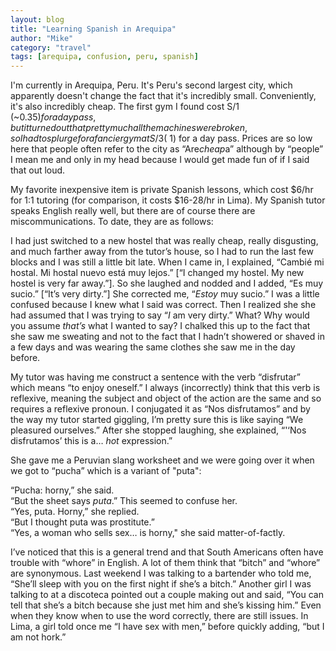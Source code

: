 ```yaml
---
layout: blog
title: "Learning Spanish in Arequipa"
author: "Mike"
category: "travel"
tags: [arequipa, confusion, peru, spanish]
---
```


I'm currently in Arequipa, Peru. It's Peru's second largest city, which apparently doesn't change the fact that it's incredibly small. Conveniently, it's also incredibly cheap. The first gym I found cost S/1 (~$0.35) for a  day pass, but it turned out that pretty much all the machines were broken, so I had to splurge for a fancier gym at S/3 (~$1) for a day pass. Prices are so low here that people often refer to the city as “Are*cheap*a” although by “people” I mean me and only in my head because I would get made fun of if I said that out loud.

My favorite inexpensive item is private Spanish lessons, which cost $6/hr for 1:1 tutoring (for comparison, it costs $16-28/hr in Lima). My Spanish tutor speaks English really well, but there are of course there are miscommunications. To date, they are as follows:

I had just switched to a new hostel that was really cheap, really disgusting, and much farther away from the tutor’s house, so I had to run the last few blocks and I was still a little bit late. When I came in, I explained, “Cambié mi hostal. Mi hostal nuevo está muy lejos.” [“I changed my hostel. My new hostel is very far away.”]. So she laughed and nodded and I added, “Es muy sucio.” [“It’s very dirty.”] She corrected me, “*Estoy* muy sucio.” I was a little confused because I knew what I said was correct. Then I realized she  she had assumed that I was trying to say “*I* am very dirty.” What? Why would you assume *that’s* what I wanted to say? I chalked this up to the fact that she saw me sweating and not to the fact that I hadn’t showered or shaved in a few days and was wearing the same clothes she saw me in the day before.

My tutor was having me construct a sentence with the verb “disfrutar” which means “to enjoy oneself.” I always (incorrectly) think that this verb is reflexive, meaning the subject and object of the action are the same and so requires a reflexive pronoun. I conjugated it as “Nos disfrutamos” and by the way my tutor started giggling, I’m pretty sure this is like saying “We pleasured ourselves.” After she stopped laughing, she explained, “'‘Nos disfrutamos’ this is a… *hot* expression.”

She gave me a Peruvian slang worksheet and we were going over it when we got to “pucha” which is a variant of "puta":

“Pucha: horny,” she said.<br/>
“But the sheet says *puta*.” This seemed to confuse her.<br/>
“Yes, puta. Horny,” she replied.<br/>
“But I thought puta was prostitute.”<br/>
“Yes, a woman who sells sex… is horny," she said matter-of-factly.

I’ve noticed that this is a general trend and that South Americans often have trouble with “whore” in English. A lot of them think that “bitch” and “whore” are synonymous. Last weekend I was talking to a bartender who told me, “She’ll sleep with you on the first night if she’s a bitch.” Another girl I was talking to at a discoteca pointed out a couple making out and said, “You can tell that she’s a bitch because she just met him and she’s kissing him.” Even when they know when to use the word correctly, there are still issues. In Lima, a girl told once me “I have sex with men,” before quickly adding, “but I am not hork.”
